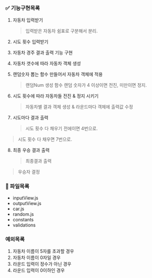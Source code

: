 ### ✅ 기능구현목록

1. 자동차 입력받기

   > 입력받은 자동차 쉼표로 구분해서 분리.

2. 시도 횟수 입력받기

3. 자동차 경주 결과 출력 기능 구현

4. 자동차 갯수에 따라 자동차 객체 생성

5. 랜덤숫자 뽑는 함수 만들어서 자동차 객체에 적용

   > 랜덤Num 생성 함수
   > 랜덤 숫자가 4 이상이면 전진, 미만이면 정지.

6. 시도 횟수에 따라 자동차들 전진 & 정지 시키기

   > 자동차별 결과 객체 생성 & 라운드마다 객체에 출력값 수정

7. 시도마다 결과 출력
   > 시도 횟수 다 채우기 전에이면 4번으로.

> 시도 횟수 다 채우면 7번으로.

8. 최종 우승 결과 출력
   > 최종결과 출력

> 우승자 결정

### 📁 파일목록

- inputView.js
- outputView.js
- car.js
- random.js
- constants
- validations

### 예외목록

1. 자동차 이름이 5자를 초과할 경우
2. 자동차 이름이 0자일 경우
3. 라운드 입력이 정수가 아닌 경우
4. 라운드 입력이 0이하인 경우

